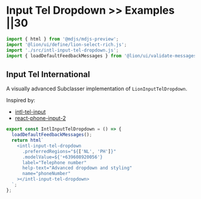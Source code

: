 # Input Tel Dropdown >> Examples ||30

```js script
import { html } from '@mdjs/mdjs-preview';
import '@lion/ui/define/lion-select-rich.js';
import './src/intl-input-tel-dropdown.js';
import { loadDefaultFeedbackMessages } from '@lion/ui/validate-messages.js';
```

## Input Tel International

A visually advanced Subclasser implementation of `LionInputTelDropdown`.

Inspired by:

- [intl-tel-input](https://intl-tel-input.com/)
- [react-phone-input-2](https://github.com/bl00mber/react-phone-input-2)

```js preview-story
export const IntlInputTelDropdown = () => {
  loadDefaultFeedbackMessages();
  return html`
    <intl-input-tel-dropdown
      .preferredRegions="${['NL', 'PH']}"
      .modelValue=${'+639608920056'}
      label="Telephone number"
      help-text="Advanced dropdown and styling"
      name="phoneNumber"
    ></intl-input-tel-dropdown>
  `;
};
```
